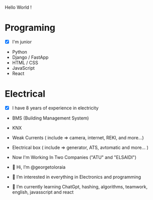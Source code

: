 Hello World !

# Programing
  - [x] I'm junior
  - Python
  - Django / FastApp
  - HTML / CSS
  - JavaScript
  - React

# Electrical
  - [x] I have 8 years of experience in electricity
  - BMS (Building Management System)
  - KNX
  - Weak Currents ( include => camera, internet, REKI, and more...)
  - Electrical box ( include => generator, ATS, avtomatic and more... )
  - Now I'm Working In Two Companies ("ATU" and "ELSAIDI")


- 👋 Hi, I’m @georgetoloraia
- 👀 I’m interested in everything in Electronics and programming
- 🌱 I’m currently learning ChatGpt, hashing, algorithms, teamwork, english, javasscript and react
<!---
- 💞️ I’m looking to collaborate on ...
- 📫 How to reach me ...
--->
<!---
georgetoloraia/georgetoloraia is a ✨ special ✨ repository because its `README.md` (this file) appears on your GitHub profile.
You can click the Preview link to take a look at your changes.
--->
